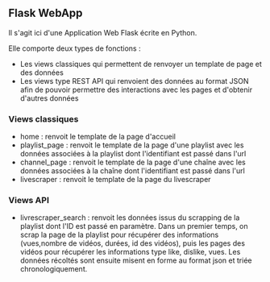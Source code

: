 ## Flask WebApp

Il s'agit ici d'une Application Web Flask écrite en Python.

Elle comporte deux types de fonctions :
 - Les views classiques qui permettent de renvoyer un template de page et des données
 - Les views type REST API qui renvoient des données au format JSON afin de pouvoir permettre des interactions avec les pages et d'obtenir d'autres données
 
 
 ### Views classiques 
 
  - home : renvoit le template de la page d'accueil
  - playlist_page : renvoit le template de la page d'une playlist avec les données associées à la playlist dont l'identifiant est passé dans l'url
  - channel_page : renvoit le template de la page d'une chaîne avec les données associées à la chaîne dont l'identifiant est passé dans l'url
  - livescraper :  renvoit le template de la page du livescraper
  
  ### Views API
  
  - livrescraper_search : renvoit les données issus du scrapping de la playlist dont l'ID est passé en paramètre. Dans un premier temps, on scrap la page de la playlist pour récupérer des informations (vues,nombre de vidéos, durées, id des vidéos), puis les pages des vidéos pour récupérer les informations type like, dislike, vues. Les données récoltés sont ensuite misent en forme au format json et triée chronologiquement.
  
  
